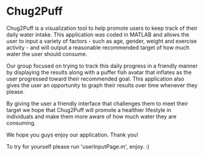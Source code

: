 # Chug2Puff
Chug2Puff is a visualization tool to help promote users to keep track of their daily water intake. This application was coded in MATLAB and allows the user to input a variety of factors - such as age, gender, weight and exercise activity -
 and will output a reasonable recommended target of how much water the user should consume.

Our group focused on trying to track this daily progress in a friendly manner by displaying the results along with a puffer fish avatar that inflates as the user progressed toward their recommended goal. This application also gives the user an opportunity to graph their results over time whenever they please.

By giving the user a friendly interface that challenges them to meet their target we hope that Chug2Puff will promote a healthier lifestyle in individuals and make them more aware of how much water they are consuming.

We hope you guys enjoy our application. Thank you!


To try for yourself please run 'userInputPage.m', enjoy. :)
